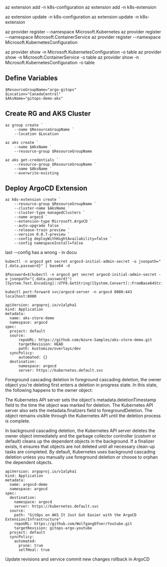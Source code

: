 az extension add -n k8s-configuration
az extension add -n k8s-extension

az extension update -n k8s-configuration
az extension update -n k8s-extension

az provider register --namespace Microsoft.Kubernetes
az provider register --namespace Microsoft.ContainerService
az provider register --namespace Microsoft.KubernetesConfiguration

az provider show -n Microsoft.KubernetesConfiguration -o table
az provider show -n Microsoft.ContainerService -o table
az provider show -n Microsoft.KubernetesConfiguration -o table

## Define Variables
```
$ResourceGroupName="argo-gitops"
$Location="CanadaCentral"
$AksName="gitops-demo-aks"

```

## Create RG and AKS Cluster
```
az group create `
    --name $ResourceGroupName `
    --location $Location

az aks create `
    --name $AksName `
    --resource-group $ResourceGroupName

az aks get-credentials `
    --resource-group $ResourceGroupName `
    --name $AksName `
    --overwrite-existing
```

## Deploy ArgoCD Extension
```
az k8s-extension create `
    --resource-group $ResourceGroupName `
    --cluster-name $AksName `
    --cluster-type managedClusters `
    --name argocd `
    --extension-type Microsoft.ArgoCD `
    --auto-upgrade false `
    --release-train preview `
    --version 0.0.7-preview `
    --config deployWithHightAvailability=false `
    --config namespaceInstall=false
```
last --config has a wrong - in docu

```
kubectl -n argocd get secret argocd-initial-admin-secret -o jsonpath="{.data.password}" | base64 -d

$Password=$(kubectl -n argocd get secret argocd-initial-admin-secret -o jsonpath="{.data.password}")
[System.Text.Encoding]::UTF8.GetString([System.Convert]::FromBase64String($Password))

kubectl port-forward svc/argocd-server -n argocd 8080:443
localhost:8080

apiVersion: argoproj.io/v1alpha1
kind: Application
metadata:
  name: aks-store-demo
  namespace: argocd
spec:
  project: default
  source:    
      repoURL: https://github.com/Azure-Samples/aks-store-demo.git
      targetRevision: HEAD
      path: kustomize/overlays/dev
  syncPolicy:
      automated: {}
  destination:
      namespace: argocd
      server: https://kubernetes.default.svc
```

Foreground cascading deletion
In foreground cascading deletion, the owner object you're deleting first enters a deletion in progress state. In this state, the following happens to the owner object:

The Kubernetes API server sets the object's metadata.deletionTimestamp field to the time the object was marked for deletion.
The Kubernetes API server also sets the metadata.finalizers field to foregroundDeletion.
The object remains visible through the Kubernetes API until the deletion process is complete.

In background cascading deletion, the Kubernetes API server deletes the owner object immediately and the garbage collector controller (custom or default) cleans up the dependent objects in the background. If a finalizer exists, it ensures that objects are not deleted until all necessary clean-up tasks are completed. By default, Kubernetes uses background cascading deletion unless you manually use foreground deletion or choose to orphan the dependent objects.

```
apiVersion: argoproj.io/v1alpha1
kind: Application
metadata:
  name: argocd-demo
  namespace: argocd
spec:
  destination:
    namespace: argocd
    server: https://kubernetes.default.svc
  source:
    path: "GitOps on AKS It Just Got Easier with the ArgoCD Extension/Infrastructure"
    repoURL: https://github.com/WolfgangOfner/Youtube.git
    targetRevision: gitops-argo-youtube
  project: default
  syncPolicy:
    automated:
      prune: true
      selfHeal: true
```

Update revisions and service
commit new changes
rollback in ArgoCD